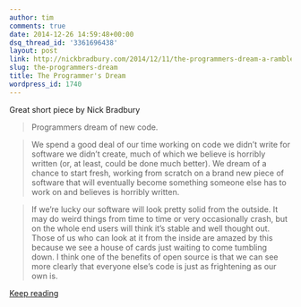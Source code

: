 ```yaml
---
author: tim
comments: true
date: 2014-12-26 14:59:48+00:00
dsq_thread_id: '3361696438'
layout: post
link: http://nickbradbury.com/2014/12/11/the-programmers-dream-a-ramble/
slug: the-programmers-dream
title: The Programmer's Dream
wordpress_id: 1740
---
```


Great short piece by Nick Bradbury

> Programmers dream of new code.

>

> We spend a good deal of our time working on code we didn’t write for
software we didn’t create, much of which we believe is horribly written (or,
at least, could be done much better). We dream of a chance to start fresh,
working from scratch on a brand new piece of software that will eventually
become something someone else has to work on and believes is horribly written.

>

> If we’re lucky our software will look pretty solid from the outside. It may
do weird things from time to time or very occasionally crash, but on the whole
end users will think it’s stable and well thought out. Those of us who can
look at it from the inside are amazed by this because we see a house of cards
just waiting to come tumbling down. I think one of the benefits of open source
is that we can see more clearly that everyone else’s code is just as
frightening as our own is.

[Keep reading](http://nickbradbury.com/2014/12/11/the-programmers-dream-a-ramble/
 "Keep reading")
